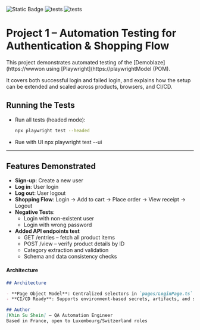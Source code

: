 ![Static Badge](https://img.shields.io/badge/Playwright-1.55.1-blue)
![tests](https://github.com/khinsushein/Playwright_project_01/blob/main/.github/workflows/playwright.yml)
![tests](https://github.com/khinsushein/Playwright_project_01/blob/main/.github/workflows/ci.yml)




# Project 1 – Automation Testing for Authentication & Shopping Flow

This project demonstrates automated testing of the [Demoblaze](https://wwwon using [Playwright](https://playwrightModel (POM).

It covers both successful login and failed login, and explains how the setup can be extended and scaled across products, browsers, and CI/CD.
## Running the Tests

- Run all tests (headed mode):
  ```bash
  npx playwright test --headed
- Rue with UI 
    npx playwright test --ui


________________________________________
## Features Demonstrated

- **Sign-up**: Create a new user
- **Log in**: User login
- **Log out**: User logout
- **Shopping Flow**: Login → Add to cart → Place order → View receipt → Logout
- **Negative Tests**:
  - Login with non-existent user
  - Login with wrong password
- **Added API endpoints test**
  - GET /entries – fetch all product items
  - POST /view – verify product details by ID
  - Category extraction and validation
  - Schema and data consistency checks


####   **Architecture**
```md
## Architecture

- **Page Object Model**: Centralized selectors in `pages/LoginPage.ts` for maintainability.
- **CI/CD Ready**: Supports environment-based secrets, artifacts, and selective test runs.

## Author
[Khin Su Shein] — QA Automation Engineer  
Based in France, open to Luxembourg/Switzerland roles